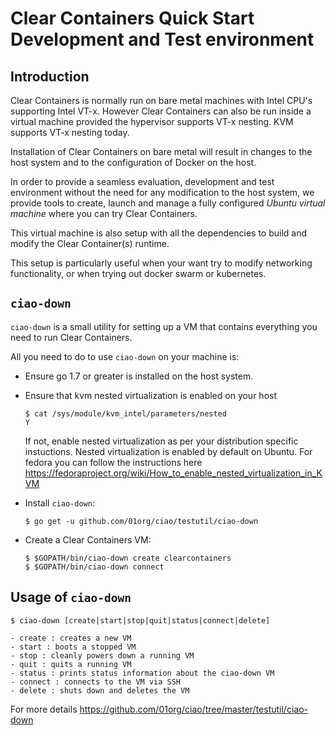
# Clear Containers Quick Start Development and Test environment

## Introduction

Clear Containers is normally run on bare metal machines with Intel CPU's
supporting Intel VT-x. However Clear Containers can also be run inside a virtual
machine provided the hypervisor supports VT-x nesting. KVM supports VT-x nesting
today.

Installation of Clear Containers on bare metal will result in changes to the host system
and to the configuration of Docker on the host.

In order to provide a seamless evaluation, development and test environment without
the need for any modification to the host system, we provide tools to
create, launch and manage a fully configured *Ubuntu virtual machine* where you can try
Clear Containers.

This virtual machine is also setup with all the dependencies to build and modify the
Clear Container(s) runtime.

This setup is particularly useful when your want try to modify networking functionality,
or when trying out docker swarm or kubernetes.


## ``ciao-down``

``ciao-down`` is a small utility for setting up a VM that contains everything you need to run
Clear Containers.

All you need to do to use ``ciao-down`` on your machine is:

* Ensure go 1.7 or greater is installed on the host system.
* Ensure that kvm nested virtualization is enabled on your host


   ```
   $ cat /sys/module/kvm_intel/parameters/nested
   Y
   ```

  If not, enable nested virtualization as per your distribution specific instuctions.
  Nested virtualization is enabled by default on Ubuntu.
  For fedora you can follow the instructions here https://fedoraproject.org/wiki/How_to_enable_nested_virtualization_in_KVM



* Install ``ciao-down``:

   ```
   $ go get -u github.com/01org/ciao/testutil/ciao-down
   ```

* Create a Clear Containers VM:


   ```
   $ $GOPATH/bin/ciao-down create clearcontainers
   $ $GOPATH/bin/ciao-down connect
   ```

## Usage of ``ciao-down``


```
$ ciao-down [create|start|stop|quit|status|connect|delete]

- create : creates a new VM
- start : boots a stopped VM
- stop : cleanly powers down a running VM
- quit : quits a running VM
- status : prints status information about the ciao-down VM
- connect : connects to the VM via SSH
- delete : shuts down and deletes the VM
```

For more details https://github.com/01org/ciao/tree/master/testutil/ciao-down

